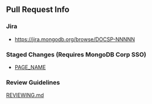 ## Pull Request Info

### Jira

- https://jira.mongodb.org/browse/DOCSP-NNNNN

### Staged Changes (Requires MongoDB Corp SSO)

- [PAGE_NAME](https://docs-mongodbcom-staging.corp.mongodb.com/realm/docsworker-xlarge/BRANCH_NAME/)

### Review Guidelines

[REVIEWING.md](https://github.com/mongodb/docs-app-services/blob/master/REVIEWING.md)